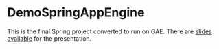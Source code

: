 DemoSpringAppEngine
===================
This is the final Spring project converted to run on GAE. There are [slides available](http://www.kenpritchard.com/code.html) for the presentation.
